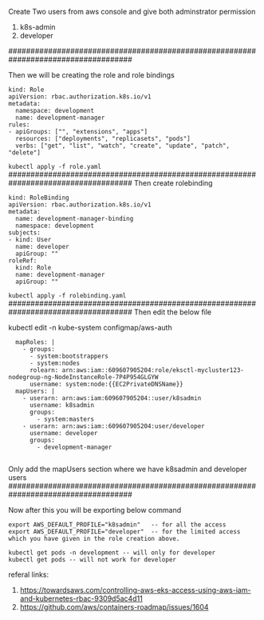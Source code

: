 Create Two users from aws console and give both adminstrator permission
1. k8s-admin
2. developer

####################################################################################

Then we will be creating the role and role bindings
```
kind: Role
apiVersion: rbac.authorization.k8s.io/v1
metadata:
  namespace: development
  name: development-manager
rules:
- apiGroups: ["", "extensions", "apps"]
  resources: ["deployments", "replicasets", "pods"]
  verbs: ["get", "list", "watch", "create", "update", "patch", "delete"]
```  
`kubectl apply -f role.yaml`
####################################################################################
Then create rolebinding
```
kind: RoleBinding
apiVersion: rbac.authorization.k8s.io/v1
metadata:
  name: development-manager-binding
  namespace: development
subjects:
- kind: User
  name: developer
  apiGroup: ""
roleRef:
  kind: Role
  name: development-manager
  apiGroup: ""
```
`kubectl apply -f rolebinding.yaml`
####################################################################################
Then edit the below file

kubectl edit -n kube-system configmap/aws-auth

```
  mapRoles: |
    - groups:
      - system:bootstrappers
      - system:nodes
      rolearn: arn:aws:iam::609607905204:role/eksctl-mycluster123-nodegroup-ng-NodeInstanceRole-7P4P954GLGYW
      username: system:node:{{EC2PrivateDNSName}}
  mapUsers: |
    - userarn: arn:aws:iam:609607905204::user/k8sadmin
      username: k8sadmin
      groups:
        - system:masters
    - userarn: arn:aws:iam::609607905204:user/developer
      username: developer
      groups:
        - development-manager
        
```
Only add the mapUsers section where we have k8sadmin and developer users
####################################################################################


Now after this you will be exporting below command
```
export AWS_DEFAULT_PROFILE="k8sadmin"   -- for all the access
export AWS_DEFAULT_PROFILE="developer"  -- for the limited access which you have given in the role creation above.
```
```
kubectl get pods -n development -- will only for developer
kubectl get pods -- will not work for developer
```

referal links: 

1. https://towardsaws.com/controlling-aws-eks-access-using-aws-iam-and-kubernetes-rbac-9309d5ac4d11
2. https://github.com/aws/containers-roadmap/issues/1604
